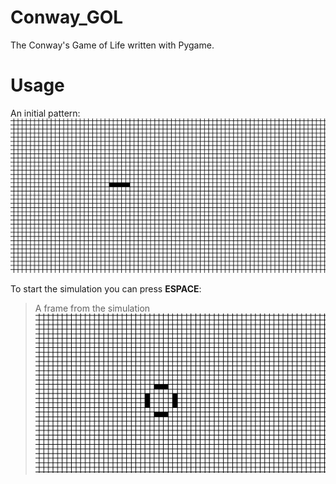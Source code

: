 # Conway_GOL

The Conway's Game of Life written with Pygame. 

# Usage

An initial pattern:
![example1](assets/example.png)

To start the simulation you can press **ESPACE**:
> A frame from the simulation
![example2](assets/example2.png)
